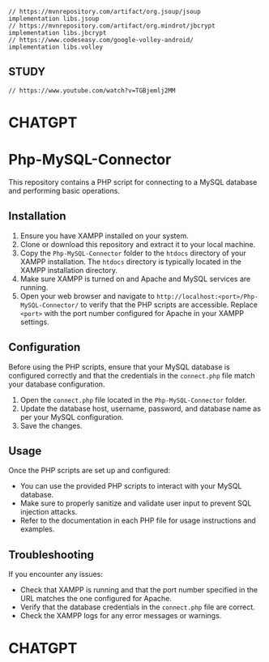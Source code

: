 ﻿
    // https://mvnrepository.com/artifact/org.jsoup/jsoup
    implementation libs.jsoup
    // https://mvnrepository.com/artifact/org.mindrot/jbcrypt
    implementation libs.jbcrypt
    // https://www.codeseasy.com/google-volley-android/
    implementation libs.volley
## STUDY
    // https://www.youtube.com/watch?v=TGBjemlj2MM


# CHATGPT
# Php-MySQL-Connector

This repository contains a PHP script for connecting to a MySQL database and performing basic operations.

## Installation

1. Ensure you have XAMPP installed on your system.
2. Clone or download this repository and extract it to your local machine.
3. Copy the `Php-MySQL-Connector` folder to the `htdocs` directory of your XAMPP installation. The `htdocs` directory is typically located in the XAMPP installation directory.
4. Make sure XAMPP is turned on and Apache and MySQL services are running.
5. Open your web browser and navigate to `http://localhost:<port>/Php-MySQL-Connector/` to verify that the PHP scripts are accessible. Replace `<port>` with the port number configured for Apache in your XAMPP settings.

## Configuration

Before using the PHP scripts, ensure that your MySQL database is configured correctly and that the credentials in the `connect.php` file match your database configuration.

1. Open the `connect.php` file located in the `Php-MySQL-Connector` folder.
2. Update the database host, username, password, and database name as per your MySQL configuration.
3. Save the changes.

## Usage

Once the PHP scripts are set up and configured:

- You can use the provided PHP scripts to interact with your MySQL database.
- Make sure to properly sanitize and validate user input to prevent SQL injection attacks.
- Refer to the documentation in each PHP file for usage instructions and examples.

## Troubleshooting

If you encounter any issues:

- Check that XAMPP is running and that the port number specified in the URL matches the one configured for Apache.
- Verify that the database credentials in the `connect.php` file are correct.
- Check the XAMPP logs for any error messages or warnings.

# CHATGPT

